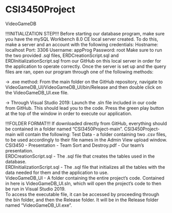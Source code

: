 # CSI3450Project
VideoGameDB

!!!INITIALIZATION STEP!!! 
Before starting our database program, make sure you have the mySQL Workbench 8.0 CE local server created. To do this, make a server and an account with the following credentials:
Hostname: localhost
Port: 3306
Username: appProg
Password: root
Make sure to run the two provided .sql files, ERDCreationScript.sql and ERDInitializationScript.sql from our GitHub on this local server in order for the application to operate correctly.
Once the server is set up and the query files are ran, open our program through one of the following methods:

-> .exe method: From the main folder on the GitHub repository, navigate to VideoGameDB_UI/VideoGameDB_UI/bin/Release and then double click on the VideoGameDB_UI.exe file.

-> Through Visual Studio 2019:  Launch the .sln file included in our code from GitHub. This should lead you to the code. Press the green play button at the top of the window in order to execute our application.


!!!FOLDER FORMAT!!!
If downloaded directly from GitHub, everything should be contained in a folder named “CSI3450Project-main”. 
CSI3450Project-main will contain the following:
Test Data - a folder containing two .csv files, to be used accordingly to their file names in the Admin View upload window.  
CSI3450 - Presentation - Team Sort and Destroy.pdf - Our team’s presentation.  
ERDCreationScript.sql - The .sql file that creates the tables used in the database.  
ERDInitializationScript.sql - The .sql file that initializes all the tables with the data needed for them and the application to use.  
VideoGameDB_UI - A folder containing the entire project’s code. Contained in here is VideoGameDB_UI.sln, which will open the project’s code to then be run in Visual Studio 2019.   
To access the executable file, it can be accessed by proceeding through the bin folder, and then the Release folder. It will be in the Release folder named “VideoGameDB_UI.exe”.  
